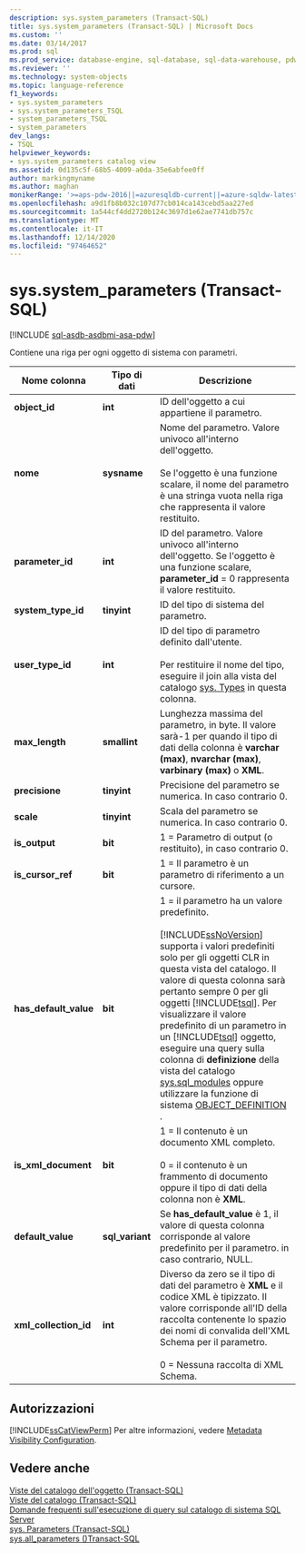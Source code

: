 ```yaml
---
description: sys.system_parameters (Transact-SQL)
title: sys.system_parameters (Transact-SQL) | Microsoft Docs
ms.custom: ''
ms.date: 03/14/2017
ms.prod: sql
ms.prod_service: database-engine, sql-database, sql-data-warehouse, pdw
ms.reviewer: ''
ms.technology: system-objects
ms.topic: language-reference
f1_keywords:
- sys.system_parameters
- sys.system_parameters_TSQL
- system_parameters_TSQL
- system_parameters
dev_langs:
- TSQL
helpviewer_keywords:
- sys.system_parameters catalog view
ms.assetid: 0d135c5f-68b5-4009-a0da-35e6abfee0ff
author: markingmyname
ms.author: maghan
monikerRange: '>=aps-pdw-2016||=azuresqldb-current||=azure-sqldw-latest||>=sql-server-2016||>=sql-server-linux-2017||=azuresqldb-mi-current'
ms.openlocfilehash: a9d1fb8b032c107d77cb014ca143cebd5aa227ed
ms.sourcegitcommit: 1a544cf4dd2720b124c3697d1e62ae7741db757c
ms.translationtype: MT
ms.contentlocale: it-IT
ms.lasthandoff: 12/14/2020
ms.locfileid: "97464652"
---
```

# <a name="syssystem_parameters-transact-sql"></a>sys.system_parameters (Transact-SQL)
[!INCLUDE [sql-asdb-asdbmi-asa-pdw](../../includes/applies-to-version/sql-asdb-asdbmi-asa-pdw.md)]

  Contiene una riga per ogni oggetto di sistema con parametri.  
  
|Nome colonna|Tipo di dati|Descrizione|  
|-----------------|---------------|-----------------|  
|**object_id**|**int**|ID dell'oggetto a cui appartiene il parametro.|  
|**nome**|**sysname**|Nome del parametro. Valore univoco all'interno dell'oggetto.<br /><br /> Se l'oggetto è una funzione scalare, il nome del parametro è una stringa vuota nella riga che rappresenta il valore restituito.|  
|**parameter_id**|**int**|ID del parametro. Valore univoco all'interno dell'oggetto. Se l'oggetto è una funzione scalare, **parameter_id** = 0 rappresenta il valore restituito.|  
|**system_type_id**|**tinyint**|ID del tipo di sistema del parametro.|  
|**user_type_id**|**int**|ID del tipo di parametro definito dall'utente.<br /><br /> Per restituire il nome del tipo, eseguire il join alla vista del catalogo [sys. Types](../../relational-databases/system-catalog-views/sys-types-transact-sql.md) in questa colonna.|  
|**max_length**|**smallint**|Lunghezza massima del parametro, in byte. Il valore sarà-1 per quando il tipo di dati della colonna è **varchar (max)**, **nvarchar (max)**, **varbinary (max)** o **XML**.|  
|**precisione**|**tinyint**|Precisione del parametro se numerica. In caso contrario 0.|  
|**scale**|**tinyint**|Scala del parametro se numerica. In caso contrario 0.|  
|**is_output**|**bit**|1 = Parametro di output (o restituito), in caso contrario 0.|  
|**is_cursor_ref**|**bit**|1 = Il parametro è un parametro di riferimento a un cursore.|  
|**has_default_value**|**bit**|1 = il parametro ha un valore predefinito.<br /><br /> [!INCLUDE[ssNoVersion](../../includes/ssnoversion-md.md)] supporta i valori predefiniti solo per gli oggetti CLR in questa vista del catalogo. Il valore di questa colonna sarà pertanto sempre 0 per gli oggetti [!INCLUDE[tsql](../../includes/tsql-md.md)]. Per visualizzare il valore predefinito di un parametro in un [!INCLUDE[tsql](../../includes/tsql-md.md)] oggetto, eseguire una query sulla colonna di **definizione** della vista del catalogo [sys.sql_modules](../../relational-databases/system-catalog-views/sys-sql-modules-transact-sql.md) oppure utilizzare la funzione di sistema [OBJECT_DEFINITION](../../t-sql/functions/object-definition-transact-sql.md) .|  
|**is_xml_document**|**bit**|1 = Il contenuto è un documento XML completo.<br /><br /> 0 = il contenuto è un frammento di documento oppure il tipo di dati della colonna non è **XML**.|  
|**default_value**|**sql_variant**|Se **has_default_value** è 1, il valore di questa colonna corrisponde al valore predefinito per il parametro. in caso contrario, NULL.|  
|**xml_collection_id**|**int**|Diverso da zero se il tipo di dati del parametro è **XML** e il codice XML è tipizzato. Il valore corrisponde all'ID della raccolta contenente lo spazio dei nomi di convalida dell'XML Schema per il parametro.<br /><br /> 0 = Nessuna raccolta di XML Schema.|  
  
## <a name="permissions"></a>Autorizzazioni  
 [!INCLUDE[ssCatViewPerm](../../includes/sscatviewperm-md.md)] Per altre informazioni, vedere [Metadata Visibility Configuration](../../relational-databases/security/metadata-visibility-configuration.md).  
  
## <a name="see-also"></a>Vedere anche  
 [Viste del catalogo dell'oggetto &#40;Transact-SQL&#41;](../../relational-databases/system-catalog-views/object-catalog-views-transact-sql.md)   
 [Viste del catalogo &#40;Transact-SQL&#41;](../../relational-databases/system-catalog-views/catalog-views-transact-sql.md)   
 [Domande frequenti sull'esecuzione di query sul catalogo di sistema SQL Server](../../relational-databases/system-catalog-views/querying-the-sql-server-system-catalog-faq.md)   
 [sys. Parameters &#40;Transact-SQL&#41;](../../relational-databases/system-catalog-views/sys-parameters-transact-sql.md)   
 [sys.all_parameters &#40;&#41;Transact-SQL ](../../relational-databases/system-catalog-views/sys-all-parameters-transact-sql.md)  
  
  
